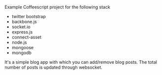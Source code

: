 
Example Coffeescript project for the following stack

+ twitter bootstrap
+ backbone.js
+ socket.io
+ express.js
+ connect-asset
+ node.js
+ mongoose
+ mongodb

It's a simple blog app with which you can add/remove blog posts. The total number of posts is updated through websocket. 